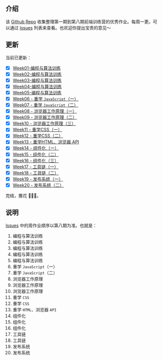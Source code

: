 ## 介绍

该 [Github Repo](https://github.com/syt-honey/Excellent-work) 收集整理第一期到第八期前端训练营的优秀作业。每周一更。可以通过 [Issues](https://github.com/syt-honey/Excellent-work/issues) 列表来查看。也欢迎你提出宝贵的意见～

## 更新

当前已更新：

- [x] [Week01-编程与算法训练](https://github.com/syt-honey/Excellent-work/issues/1)  
- [x] [Week02-编程与算法训练](https://github.com/syt-honey/Excellent-work/issues/2)  
- [x] [Week03-编程与算法训练](https://github.com/syt-honey/Excellent-work/issues/3)  
- [x] [Week04-编程与算法训练](https://github.com/syt-honey/Excellent-work/issues/4)  
- [x] [Week05-编程与算法训练](https://github.com/syt-honey/Excellent-work/issues/5)  
- [x] [Week06 - 重学 `JavaScript`（一）](https://github.com/syt-honey/Excellent-work/issues/6)    
- [x] [Week07 - 重学 `JavaScript`（二）](https://github.com/syt-honey/Excellent-work/issues/7)    
- [x] [Week08 - 浏览器工作原理（一）](https://github.com/syt-honey/Excellent-work/issues/8)    
- [x] [Week09 - 浏览器工作原理（二）](https://github.com/syt-honey/Excellent-work/issues/9)  
- [x] [Week10 - 浏览器工作原理（三）](https://github.com/syt-honey/Excellent-work/issues/10)  
- [x] [Week11 - 重学CSS（一）](https://github.com/syt-honey/Excellent-work/issues/11)  
- [x] [Week12 - 重学CSS（二）](https://github.com/syt-honey/Excellent-work/issues/12)  
- [x] [Week13 - 重学HTML、浏览器 API](https://github.com/syt-honey/Excellent-work/issues/13)  
- [x] [Week14 - 组件化（一）](https://github.com/syt-honey/Excellent-work/issues/14)  
- [x] [Week15 - 组件化（二）](https://github.com/syt-honey/Excellent-work/issues/15)  
- [x] [Week16 - 组件化（三）](https://github.com/syt-honey/Excellent-work/issues/16)  
- [x] [Week17 - 工具链（一）](https://github.com/syt-honey/Excellent-work/issues/17)  
- [x] [Week18 - 工具链（二）](https://github.com/syt-honey/Excellent-work/issues/18)  
- [x] [Week19 - 发布系统（一）](https://github.com/syt-honey/Excellent-work/issues/19)  
- [x] [Week20 - 发布系统（二）](https://github.com/syt-honey/Excellent-work/issues/20)  

完结，撒花 🎉🎉🎉。
## 说明

[Issues](https://github.com/syt-honey/Excellent-work/issues) 中的周作业顺序以第八期为准。也就是：

1. 编程与算法训练
2. 编程与算法训练
3. 编程与算法训练
4. 编程与算法训练
5. 编程与算法训练
6. 重学 `JavaScript`（一）
7. 重学 `JavaScript`（二）
8. 浏览器工作原理
9. 浏览器工作原理
10. 浏览器工作原理
11. 重学 `CSS`
12. 重学 `CSS`
13. 重学 `HTML`、浏览器 `API`
14. 组件化
15. 组件化
16. 组件化
17. 工具链
18. 工具链
19. 发布系统
20. 发布系统
